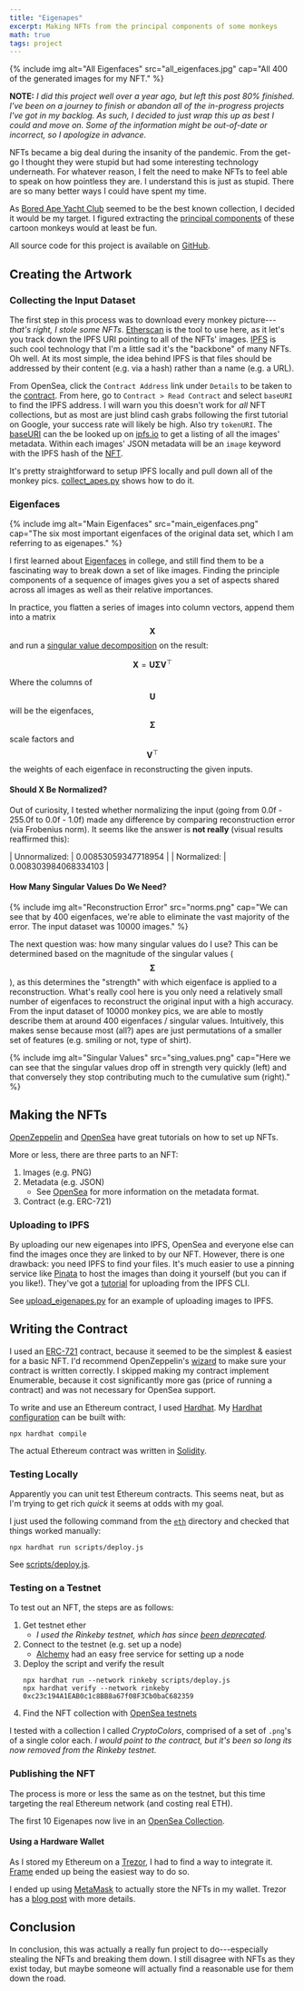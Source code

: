 ```yaml
---
title: "Eigenapes"
excerpt: Making NFTs from the principal components of some monkeys
math: true
tags: project
---
```


{% include img alt="All Eigenfaces" src="all_eigenfaces.jpg" cap="All 400 of the generated images for my NFT." %}

**NOTE:** *I did this project well over a year ago, but left this post 80% finished.
I've been on a journey to finish or abandon all of the in-progress projects I've got in my backlog.
As such, I decided to just wrap this up as best I could and move on.
Some of the information might be out-of-date or incorrect, so I apologize in advance.*

NFTs became a big deal during the insanity of the pandemic.
From the get-go I thought they were stupid but had some interesting technology underneath.
For whatever reason, I felt the need to make NFTs to feel able to speak on how pointless they are.
I understand this is just as stupid.
There are so many better ways I could have spent my time.

As [Bored Ape Yacht Club](https://opensea.io/collection/boredapeyachtclub) seemed to be the best known collection, I decided it would be my target.
I figured extracting the [principal components](https://en.wikipedia.org/wiki/Principal_component_analysis) of these cartoon monkeys would at least be fun.

All source code for this project is available on [GitHub](https://github.com/pens/eigenapes).

## Creating the Artwork

### Collecting the Input Dataset


The first step in this process was to download every monkey picture---*that's right, I stole some NFTs*.
[Etherscan](https://etherscan.io/) is the tool to use here, as it let's you track down the IPFS URI pointing to all of the NFTs' images.
[IPFS](https://en.wikipedia.org/wiki/InterPlanetary_File_System) is such cool technology that I'm a little sad it's the "backbone" of many NFTs.
Oh well.
At its most simple, the idea behind IPFS is that files should be addressed by their content (e.g. via a hash) rather than a name (e.g. a URL).

From OpenSea, click the `Contract Address` link under `Details` to be taken to the [contract](https://etherscan.io/address/0xbc4ca0eda7647a8ab7c2061c2e118a18a936f13d).
From here, go to `Contract > Read Contract` and select `baseURI` to find the IPFS address.
I will warn you this doesn't work for *all* NFT collections, but as most are just blind cash grabs following the first tutorial on Google, your success rate will likely be high.
Also try `tokenURI`.
The [baseURI](https://etherscan.io/address/0xbc4ca0eda7647a8ab7c2061c2e118a18a936f13d#readContract) can the be looked up on [ipfs.io](https://ipfs.io/ipfs/QmeSjSinHpPnmXmspMjwiXyN6zS4E9zccariGR3jxcaWtq/) to get a listing of all the images' metadata.
Within each images' JSON metadata will be an `image` keyword with the IPFS hash of the [NFT](https://ipfs.io/ipfs/QmRRPWG96cmgTn2qSzjwr2qvfNEuhunv6FNeMFGa9bx6mQ).

It's pretty straightforward to setup IPFS locally and pull down all of the monkey pics.
[collect_apes.py](https://github.com/pens/eigenapes/blob/main/collect_apes.py) shows how to do it.

### Eigenfaces

{% include img alt="Main Eigenfaces" src="main_eigenfaces.png" cap="The six most important eigenfaces of the original data set, which I am referring to as eigenapes." %}

I first learned about [Eigenfaces](https://en.wikipedia.org/wiki/Eigenface) in college, and still find them to be a fascinating way to break down a set of like images.
Finding the principle components of a sequence of images gives you a set of aspects shared across all images as well as their relative importances.

In practice, you flatten a series of images into column vectors, append them into a matrix $$ \mathbf{X} $$ and run a [singular value decomposition](https://en.wikipedia.org/wiki/Singular_value_decomposition) on the result:

$$ \mathbf{X} = \mathbf{U} \mathbf{\Sigma} \mathbf{V}^\top $$

Where the columns of $$ \mathbf{U} $$ will be the eigenfaces, $$ \mathbf{\Sigma} $$ scale factors and $$ \mathbf{V}^\top $$ the weights of each eigenface in reconstructing the given inputs.

#### Should X Be Normalized?

Out of curiosity, I tested whether normalizing the input (going from 0.0f - 255.0f to 0.0f - 1.0f) made any difference by comparing reconstruction error (via Frobenius norm).
It seems like the answer is **not really** (visual results reaffirmed this):

| Unnormalized: | 0.00853059347718954 |
| Normalized: | 0.008303984068334103 |

#### How Many Singular Values Do We Need?

{% include img alt="Reconstruction Error" src="norms.png" cap="We can see that by 400 eigenfaces, we're able to eliminate the vast majority of the error. The input dataset was 10000 images." %}

The next question was: how many singular values do I use?
This can be determined based on the magnitude of the singular values ($$ \mathbf{\Sigma} $$), as this determines the "strength" with which eigenface is applied to a reconstruction.
What's really cool here is you only need a relatively small number of eigenfaces to reconstruct the original input with a high accuracy.
From the input dataset of 10000 monkey pics, we are able to mostly describe them at around 400 eigenfaces / singular values.
Intuitively, this makes sense because most (all?) apes are just permutations of a smaller set of features (e.g. smiling or not, type of shirt).

{% include img alt="Singular Values" src="sing_values.png" cap="Here we can see that the singular values drop off in strength very quickly (left) and that conversely they stop contributing much to the cumulative sum (right)." %}

## Making the NFTs

[OpenZeppelin](https://docs.openzeppelin.com/learn/) and [OpenSea](https://docs.opensea.io/docs/getting-started) have great tutorials on how to set up NFTs.

More or less, there are three parts to an NFT:

1. Images (e.g. PNG)
2. Metadata (e.g. JSON)
    - See [OpenSea](https://docs.opensea.io/docs/metadata-standards) for more information on the metadata format.
3. Contract (e.g. ERC-721)

### Uploading to IPFS

By uploading our new eigenapes into IPFS, OpenSea and everyone else can find the images once they are linked to by our NFT.
However, there is one drawback: you need IPFS to find your files.
It's much easier to use a pinning service like [Pinata](https://www.pinata.cloud/) to host the images than doing it yourself (but you can if you like!).
They've got a [tutorial](https://docs.pinata.cloud/api-pinning/pinning-services-api#configuring-pinata-in-the-ipfs-cli) for uploading from the IPFS CLI.

See [upload_eigenapes.py](https://github.com/pens/eigenapes/blob/main/upload_eigenapes.py) for an example of uploading images to IPFS.

## Writing the Contract

I used an [ERC-721](https://eips.ethereum.org/EIPS/eip-721) contract, because it seemed to be the simplest & easiest for a basic NFT.
I'd recommend OpenZeppelin's [wizard](https://wizard.openzeppelin.com/#erc721) to make sure your contract is written correctly.
I skipped making my contract implement Enumerable, because it cost significantly more gas (price of running a contract) and was not necessary for OpenSea support.

To write and use an Ethereum contract, I used [Hardhat](https://hardhat.org/).
My [Hardhat configuration](https://github.com/pens/eigenapes/blob/main/eth/hardhat.config.js) can be built with:
```shell
npx hardhat compile
```
The actual Ethereum contract was written in [Solidity](https://github.com/pens/eigenapes/blob/main/eth/contracts/eigenapes.sol).

### Testing Locally

Apparently you can unit test Ethereum contracts.
This seems neat, but as I'm trying to get rich *quick* it seems at odds with my goal.

I just used the following command from the [`eth`](https://github.com/pens/eigenapes/tree/main/eth) directory and checked that things worked manually:
```shell
npx hardhat run scripts/deploy.js
```
See [scripts/deploy.js](https://github.com/pens/eigenapes/blob/main/eth/scripts/deploy.js).

### Testing on a Testnet

To test out an NFT, the steps are as follows:

1. Get testnet ether
    - *I used the Rinkeby testnet, which has since [been deprecated](https://blog.ethereum.org/2022/06/21/testnet-deprecation).*
2. Connect to the testnet (e.g. set up a node)
    - [Alchemy](https://www.alchemy.com/) had an easy free service for setting up a node
3. Deploy the script and verify the result
    ```shell
    npx hardhat run --network rinkeby scripts/deploy.js
    npx hardhat verify --network rinkeby 0xc23c194A1EAB0c1c8BB8a67f08F3Cb0baC682359
    ```
4. Find the NFT collection with [OpenSea testnets](https://testnets.opensea.io/)

I tested with a collection I called *CryptoColors*, comprised of a set of `.png`'s of a single color each.
*I would point to the contract, but it's been so long its now removed from the Rinkeby testnet.*

### Publishing the NFT

The process is more or less the same as on the testnet, but this time targeting the real Ethereum network (and costing real ETH).

The first 10 Eigenapes now live in an [OpenSea Collection](https://opensea.io/collection/eigenapes).

#### Using a Hardware Wallet

As I stored my Ethereum on a [Trezor](https://trezor.io/trezor-model-one), I had to find a way to integrate it.
[Frame](https://frame.sh/) ended up being the easiest way to do so.

I ended up using [MetaMask](https://metamask.io/) to actually store the NFTs in my wallet.
Trezor has a [blog post](https://blog.trezor.io/how-to-use-nfts-with-a-hardware-wallet-9b4308397ea7) with more details.

## Conclusion

In conclusion, this was actually a really fun project to do---especially stealing the NFTs and breaking them down.
I still disagree with NFTs as they exist today, but maybe someone will actually find a reasonable use for them down the road.